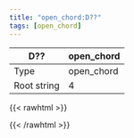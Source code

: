 ```yaml
---
title: "open_chord:D??"
tags: [open_chord]
---
```


|D??|open_chord|
|---|---|
|Type|open_chord|
|Root string|4|
{{< rawhtml >}}
<div class="container"></div>
<script>
const selector = '#container';
const chord = new ChordBox(selector);
chord.draw((new String("XX0101")));
</script>
{{< /rawhtml >}}
